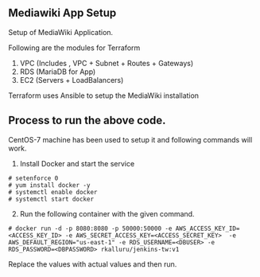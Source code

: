 ## Mediawiki App Setup

Setup of MediaWiki Application.

Following are the modules for Terraform 

1. VPC (Includes , VPC + Subnet + Routes + Gateways)
2. RDS (MariaDB for App)
3. EC2 (Servers + LoadBalancers)

Terraform uses Ansible to setup the MediaWiki installation 




## Process to run the above code. 

CentOS-7 machine has been used to setup it and following commands will work. 

1. Install Docker and start the service 

```
# setenforce 0
# yum install docker -y 
# systemctl enable docker 
# systemctl start docker 
```

2. Run the following container with the given command. 

```
# docker run -d -p 8080:8080 -p 50000:50000 -e AWS_ACCESS_KEY_ID=<ACCESS_KEY_ID> -e AWS_SECRET_ACCESS_KEY=<ACCESS_SECRET_KEY>  -e AWS_DEFAULT_REGION="us-east-1" -e RDS_USERNAME=<DBUSER> -e RDS_PASSWORD=<DBPASSWORD> rkalluru/jenkins-tw:v1

```

Replace the values with actual values and then run. 
